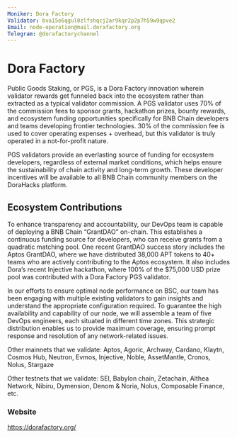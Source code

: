 ```yaml
---
Moniker: Dora Factory
Validator: bva15e6qgul0zlfshqcj2ar9kqr2p2p7h59w9qpve2
Email: node-operation@mail.dorafactory.org
Telegram: @dorafactorychannel
---
```


# Dora Factory

Public Goods Staking, or PGS, is a Dora Factory innovation wherein validator rewards get funneled back into the ecosystem rather than extracted as a typical validator commission. A PGS validator uses 70% of the commission fees to sponsor grants, hackathon prizes, bounty rewards, and ecosystem funding opportunities specifically for BNB Chain developers and teams developing frontier technologies. 30% of the commission fee is used to cover operating expenses + overhead, but this validator is truly operated in a not-for-profit nature.

PGS validators provide an everlasting source of funding for ecosystem developers, regardless of external market conditions, which helps ensure the sustainability of chain activity and long-term growth. These developer incentives will be available to all BNB Chain community members on the DoraHacks platform.

## Ecosystem Contributions

To enhance transparency and accountability, our DevOps team is capable of deploying a BNB Chain “GrantDAO” on-chain. This establishes a continuous funding source for developers, who can receive grants from a quadratic matching pool. One recent GrantDAO success story includes the Aptos GrantDAO, where we have distributed 38,000 APT tokens to 40+ teams who are actively contributing to the Aptos ecosystem. It also includes Dora’s recent Injective hackathon, where 100% of the $75,000 USD prize pool was contributed with a Dora Factory PGS validator.

In our efforts to ensure optimal node performance on BSC, our team has been engaging with multiple existing validators to gain insights and understand the appropriate configuration required. To guarantee the high availability and capability of our node, we will assemble a team of five DevOps engineers, each situated in different time zones. This strategic distribution enables us to provide maximum coverage, ensuring prompt response and resolution of any network-related issues.

Other mainnets that we validate:
Aptos, Agoric, Archway, Cardano, Klaytn, Cosmos Hub, Neutron, Evmos, Injective, Noble, AssetMantle, Cronos, Nolus, Stargaze

Other testnets that we validate:
SEI, Babylon chain, Zetachain, Althea Network, Nibiru, Dymension, Denom & Noria, Nolus, Composable Finance, etc.

### Website

https://dorafactory.org/
